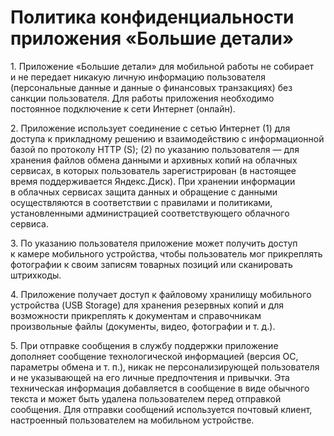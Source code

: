 <!DOCTYPE html>
<html>
<head>
    <meta charset="UTF-8">
    <title>Политика конфиденциальности приложения «Большие детали»</title>
</head>
<body>
   <h1>Политика конфиденциальности приложения «Большие детали»</h1>
    <p>1. Приложение «Большие детали» для мобильной работы не&nbsp;собирает и&nbsp;не&nbsp;передает никакую личную информацию пользователя (персональные данные и&nbsp;данные о&nbsp;финансовых транзакциях) без санкции пользователя. Для работы приложения необходимо постоянное подключение к&nbsp;сети Интернет (онлайн).</p>
    <p>2. Приложение использует соединение с&nbsp;сетью Интернет (1) для доступа к&nbsp;прикладному решению и&nbsp;взаимодействию с&nbsp;информационной базой по&nbsp;протоколу HTTP (S); (2) по&nbsp;указанию пользователя&nbsp;— для хранения файлов обмена данными и&nbsp;архивных копий на&nbsp;облачных сервисах, в&nbsp;которых пользователь зарегистрирован (в&nbsp;настоящее время поддерживается Яндекс.Диск). При хранении информации в&nbsp;облачных сервисах защита данных и&nbsp;обращение с&nbsp;данными осуществляются в&nbsp;соответствии с&nbsp;правилами и&nbsp;политиками, установленными администрацией соответствующего облачного сервиса.</p>
    <p>3. По&nbsp;указанию пользователя приложение может получить доступ к&nbsp;камере мобильного устройства, чтобы пользователь мог прикреплять фотографии к&nbsp;своим записям товарных позиций или сканировать штрихкоды.</p>
    <p>4. Приложение получает доступ к&nbsp;файловому хранилищу мобильного устройства (USB Storage) для хранения резервных копий и&nbsp;для возможности прикреплять к&nbsp;документам и&nbsp;справочникам произвольные файлы (документы, видео, фотографии и&nbsp;т.&nbsp;д.).</p>
    <p>5. При отправке сообщения в&nbsp;службу поддержки приложение дополняет сообщение технологической информацией (версия ОС, параметры обмена и&nbsp;т.&nbsp;п.), никак не&nbsp;персонализирующей пользователя и&nbsp;не&nbsp;указывающей на&nbsp;его личные предпочтения и&nbsp;привычки. Эта техническая информация добавляется в&nbsp;сообщение в&nbsp;виде обычного текста и&nbsp;может быть удалена пользователем перед отправкой сообщения. Для отправки сообщений используется почтовый клиент, настроенный пользователем на&nbsp;мобильном устройстве.</p>
</body>
</html>
